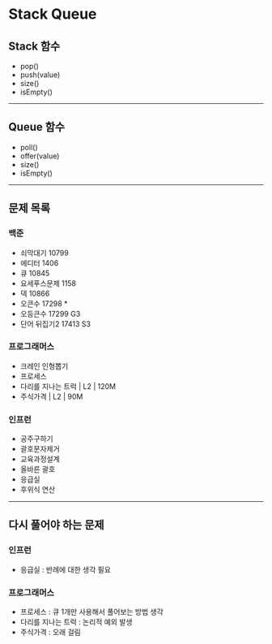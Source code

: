 # Stack Queue

## Stack 함수

- pop()
- push(value)
- size()
- isEmpty()

---

## Queue 함수

- poll()
- offer(value)
- size()
- isEmpty()

---

## 문제 목록

### 백준

- 쇠막대기 10799
- 에디터 1406
- 큐 10845
- 요세푸스문제 1158
- 덱 10866
- 오큰수 17298 *
- 오등큰수 17299 G3
- 단어 뒤집기2 17413 S3

### 프로그래머스

- 크레인 인형뽑기
- 프로세스
- 다리를 지나는 트럭 | L2 | 120M
- 주식가격 | L2 | 90M

### 인프런

- 공주구하기
- 괄호문자제거
- 교육과정설계
- 올바른 괄호
- 응급실
- 후위식 연산

---

## 다시 풀어야 하는 문제

### 인프런

- 응급실 : 반례에 대한 생각 필요

### 프로그래머스

- 프로세스 : 큐 1개만 사용해서 풀어보는 방법 생각
- 다리를 지나는 트럭 : 논리적 예외 발생 
- 주식가격 : 오래 걸림
